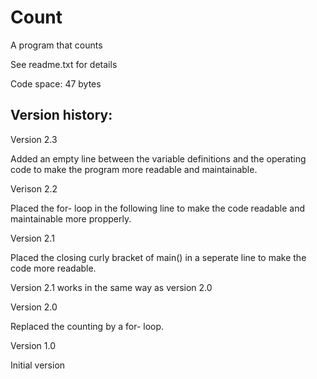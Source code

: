 # Count

A program that counts

See readme.txt for details

Code space: 47 bytes


Version history:
----------------

Version 2.3

Added an empty line between the variable definitions and the operating code to make the program more readable and maintainable.


Verison 2.2

Placed the for- loop in the following line to make the code readable and maintainable
more propperly.


Version 2.1

Placed the closing curly bracket of main() in a seperate line to make the code more readable.

Version 2.1 works in the same way as version 2.0


Version 2.0

Replaced the counting by a for- loop.


Version 1.0

Initial version
